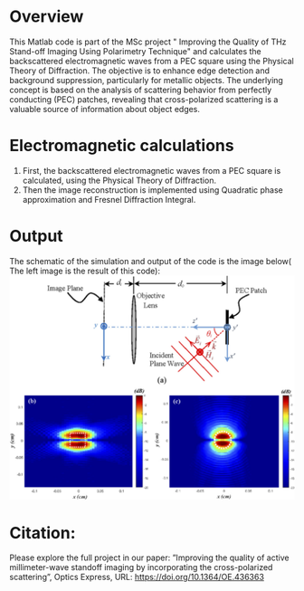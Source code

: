 # Overview

 This Matlab code is part of the MSc project " Improving the Quality of THz Stand-off Imaging Using Polarimetry Technique" and calculates the backscattered electromagnetic waves from a PEC square
 using the Physical Theory of Diffraction. 
 The objective is to enhance edge detection and background suppression, particularly for metallic objects. The underlying concept is based on the analysis of scattering behavior from perfectly conducting (PEC) patches, revealing that cross-polarized scattering is a valuable source of information about object edges.
 # Electromagnetic calculations
 1. First, the backscattered electromagnetic waves from a PEC square is calculated, using the Physical Theory of Diffraction.
 2. Then the image reconstruction is implemented using Quadratic phase approximation and Fresnel Diffraction Integral.

# Output
The schematic of the simulation and output of the code is the image below( The left image is the result of this code):
![ ](Output.jpg)
# Citation:
Please explore the full project in our paper:
”Improving the quality of active millimeter-wave standoff imaging by
incorporating the cross-polarized scattering”, Optics Express, URL:
https://doi.org/10.1364/OE.436363
